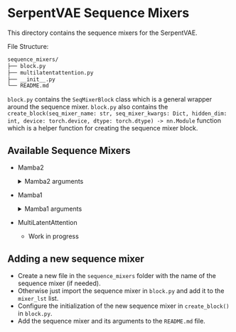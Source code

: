 # SerpentVAE Sequence Mixers

This directory contains the sequence mixers for the SerpentVAE. 

File Structure:

```sh
sequence_mixers/
├── block.py
├── multilatentattention.py
├── __init__.py
└── README.md
```
`block.py` contains the `SeqMixerBlock` class which is a general wrapper around the sequence mixer.
`block.py` also contains the `create_block(seq_mixer_name: str, seq_mixer_kwargs: Dict, hidden_dim: int, device: torch.device, dtype: torch.dtype) -> nn.Module` function which is a helper function for creating the sequence mixer block.

## Available Sequence Mixers
- Mamba2
  <details>
  <summary>Mamba2 arguments</summary>
  - `d_model`: The dimension of the model
  - `d_state`: The size of the state
  - `d_conv`: The length of the convolution
  - `expand`: The expansion factor
  - `headdim`: The dimension of the head
  </details>

- Mamba1
  <details>
  <summary>Mamba1 arguments</summary>
  - `d_model`: The dimension of the model
  - `d_state`: The size of the state
  - `d_conv`: The length of the convolution
  - `expand`: The expansion factor
  </details>

- MultiLatentAttention
  - Work in progress


## Adding a new sequence mixer
- Create a new file in the `sequence_mixers` folder with the name of the sequence mixer (if needed).
- Otherwise just import the sequence mixer in `block.py` and add it to the `mixer_lst` list.
- Configure the initialization of the new sequence mixer in `create_block()` in `block.py`.
- Add the sequence mixer and its arguments to the `README.md` file.
